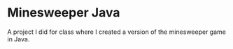 # Minesweeper Java

A project I did for class where I created a version of the minesweeper game in Java.
